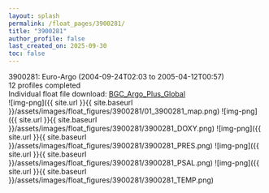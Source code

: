 ```yaml
---
layout: splash
permalink: /float_pages/3900281/
title: "3900281"
author_profile: false
last_created_on: 2025-09-30
toc: false
---
```

 
3900281: Euro-Argo (2004-09-24T02:03 to 2005-04-12T00:57)\
12 profiles completed\
Individual float file download: [BGC_Argo_Plus_Global](https://ftp.soest.hawaii.edu/bgc_argo_plus/Individual_Floats/outliers_removed/3900281_Sprof_processed.nc)\
![img-png]({{ site.url }}{{ site.baseurl }}/assets/images/float_figures/3900281/01_3900281_map.png)
![img-png]({{ site.url }}{{ site.baseurl }}/assets/images/float_figures/3900281/3900281_DOXY.png)
![img-png]({{ site.url }}{{ site.baseurl }}/assets/images/float_figures/3900281/3900281_PRES.png)
![img-png]({{ site.url }}{{ site.baseurl }}/assets/images/float_figures/3900281/3900281_PSAL.png)
![img-png]({{ site.url }}{{ site.baseurl }}/assets/images/float_figures/3900281/3900281_TEMP.png)
